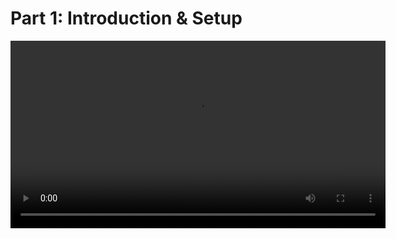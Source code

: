 # Part 1: Introduction &amp; Setup

<video src="SetupBODAS-Studio.mp4" width="600" preview-src="SetupBODAS-Studio.png"/>

# 1. Get access of easyConfig on myBODAS platform

EasyConfig is a key tool in the Bosch Rexroth RC40 C-Toolchain, primarily serving as a web-based configuration tool for the Basic Software (BSW) of the RC40 Series controllers.
This tool is hosted on myBODAS, which functions as the central web platform for Bosch Rexroth's BODAS tools and services. Beyond easyConfig, myBODAS offers a rich community experience, including Forums, Knowledge Transfer resources, Video Tutorials, and much more.

How to get easyConfig access? Register for a myBODAS account, use one of the two methods:
   * If you are unable to access [](https://mybodas.boschrexroth.com/), please raise a ticket. You may see a screenshot similar to the one below: 
   ![image.png](image.png)

   * Send an email to onboarding.BODAS@boschrexroth.de

# 2. Download data

Go to the Rexroth Collaboration room [HelloWorld Examples](https://www.boschrexroth.com/de/de/myrexroth/myrexroth-home/collaboration-rooms/?search=&page=1&path=%252FME-Partner-Download%252F20_Engineering%20Tools%252F00_Support_Training%252FRC40_HelloWorld%252F03_Examples) and get the latest version of HelloWorld Template.

Login to myBODAS community and click on the ["Download Space"](https://www.boschrexroth.com/de/de/myrexroth/myrexroth-home/collaboration-rooms/?page=1&path=%2FME-Partner-Download&search=).
![image_15.png](image_15.png){ thumbnail="true" width="600" }

Select "20_Engineering Tools" folder
![image_10.png](image_10.png){ thumbnail="true" width="600" }

HelloWorld Template is under "00_Support_Training" folder
![image_11.png](image_11.png){ thumbnail="true" width="600" }

Click on RC40_HelloWorld and go to the "03_Examples" folder
![image_12.png](image_12.png){ thumbnail="true" width="600" }

Within the "03_Examples" folder, you will find the latest HelloWorld template, which includes its integrated workflow.

<note>
    Not sure which version to use, go Hardware overview (??????????? add click) 
</note>

# 3. Install/Setup Eclipse to edit C-Code

 [Download Eclipse](https://www.eclipse.org/downloads/)

Open executable and Install IDE for C/C++ Developers
![image_16.png](image_16.png){ thumbnail="true" width="500" }

Creating a shortcut on your Desktop to enhance the accessibility of your editor IDE.
![image_17.png](image_17.png){ thumbnail="true" width="500" }

Accept the agreements and launch the application
![image_18.png](image_18.png){ thumbnail="true" width="500" }

![image_19.png](image_19.png){ thumbnail="true" width="500" }

![image_20.png](image_20.png){ thumbnail="true" width="500" }

Open workspace
![image_21.png](image_21.png){ thumbnail="true" width="500" }

# 4. Install/Setup CODESYS 3.5

# 5. Install BODAS-service 4.x (Optional)

BODAS-service 4.x is a Bosch Rexroth Software PC-Tool used for servicing components of the
Bosch Rexroth’s Mobile Electronics division. It supports all the necessary diagnostic functions for
flashing, calibrating, and diagnosing electronic devices.

Are you using BODAS-service as a service tool? If so, download BODAS-service  

# 5. Install BODAS-service Editor 4.x



